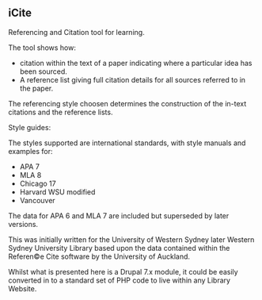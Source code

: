 iCite
-----

Referencing and Citation tool for learning.

The tool shows how:

- citation within the text of a paper indicating where a particular idea has been sourced.
- A reference list giving full citation details for all sources referred to in the paper.

The referencing style choosen determines the construction of the in-text citations and the reference lists.

Style guides:

The styles supported are international standards, with style manuals and examples for:

 - APA 7
 - MLA 8
 - Chicago 17
 - Harvard WSU modified
 - Vancouver

The data for APA 6 and MLA 7 are included but superseded by later versions.

This was initially written for the University of Western Sydney later Western Sydney University Library based upon the
data contained within the Referen&copy;e Cite software by the University of Auckland.

Whilst what is presented here is a Drupal 7.x module, it could be easily converted in to a standard set of PHP code
to live within any Library Website.
